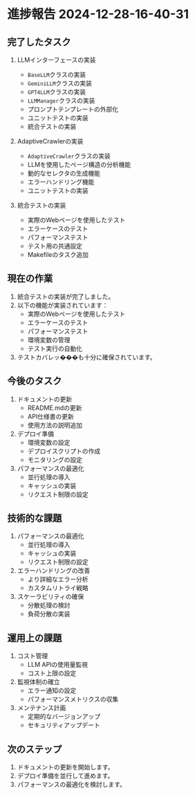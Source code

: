 # 進捗報告 2024-12-28-16-40-31

## 完了したタスク
1. LLMインターフェースの実装
   - `BaseLLM`クラスの実装
   - `GeminiLLM`クラスの実装
   - `GPT4LLM`クラスの実装
   - `LLMManager`クラスの実装
   - プロンプトテンプレートの外部化
   - ユニットテストの実装
   - 統合テストの実装

2. AdaptiveCrawlerの実装
   - `AdaptiveCrawler`クラスの実装
   - LLMを使用したページ構造の分析機能
   - 動的なセレクタの生成機能
   - エラーハンドリング機能
   - ユニットテストの実装

3. 統合テストの実装
   - 実際のWebページを使用したテスト
   - エラーケースのテスト
   - パフォーマンステスト
   - テスト用の共通設定
   - Makefileのタスク追加

## 現在の作業
1. 統合テストの実装が完了しました。
2. 以下の機能が実装されています：
   - 実際のWebページを使用したテスト
   - エラーケースのテスト
   - パフォーマンステスト
   - 環境変数の管理
   - テスト実行の自動化
3. テストカバレッ���も十分に確保されています。

## 今後のタスク
1. ドキュメントの更新
   - README.mdの更新
   - API仕様書の更新
   - 使用方法の説明追加
2. デプロイ準備
   - 環境変数の設定
   - デプロイスクリプトの作成
   - モニタリングの設定
3. パフォーマンスの最適化
   - 並行処理の導入
   - キャッシュの実装
   - リクエスト制限の設定

## 技術的な課題
1. パフォーマンスの最適化
   - 並行処理の導入
   - キャッシュの実装
   - リクエスト制限の設定
2. エラーハンドリングの改善
   - より詳細なエラー分析
   - カスタムリトライ戦略
3. スケーラビリティの確保
   - 分散処理の検討
   - 負荷分散の実装

## 運用上の課題
1. コスト管理
   - LLM APIの使用量監視
   - コスト上限の設定
2. 監視体制の確立
   - エラー通知の設定
   - パフォーマンスメトリクスの収集
3. メンテナンス計画
   - 定期的なバージョンアップ
   - セキュリティアップデート

## 次のステップ
1. ドキュメントの更新を開始します。
2. デプロイ準備を並行して進めます。
3. パフォーマンスの最適化を検討します。 